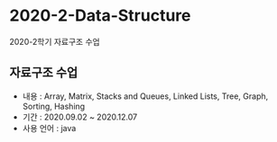 # 2020-2-Data-Structure
2020-2학기 자료구조 수업

## 자료구조 수업
- 내용 : Array, Matrix, Stacks and Queues, Linked Lists, Tree, Graph, Sorting, Hashing
- 기간 : 2020.09.02 ~ 2020.12.07
- 사용 언어 : java


